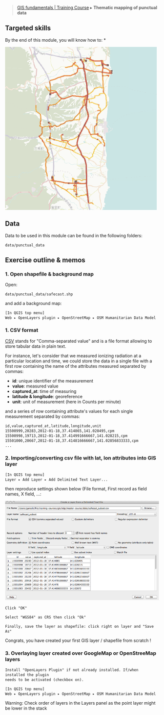 > [GIS fundamentals | Training Course](agenda.md) ▸ **Thematic mapping of punctual data**

## Targeted skills
By the end of this module, you will know how to:
* 


![Data over OSM](img/data-over-osm.png)

## Data
Data to be used in this module can be found in the following folders:
```
data/punctual_data
```
## Exercise outline & memos

### 1. Open shapefile & background map

Open:
```
data/punctual_data/safecast.shp
```

and add a background map:
```
[In QGIS top menu] 
Web ▸ OpenLayers plugin ▸ OpenStreetMap ▸ OSM Humanitarian Data Model
```



### 1. CSV format
[CSV](https://en.wikipedia.org/wiki/Comma-separated_values) stands for "Comma-separated value" and is a file format allowing to store tabular data in plain text.

For instance, let's consider that we measured ionizing radiation at a particular location and time, we could store the data in a single file with a first row containing the name of the attributes measured separated by commas:

* **id**: unique identifier of the measurement
* **value**: measured value
* **captured_at**: time of measuring
* **latitude & longitude**: georeference
* **unit**: unit of measurement (here in Counts per minute)

and a series of row containing attribute's values for each single measurement separated by commas:
```
id,value,captured_at,latitude,longitude,unit
15500999,20283,2012-01-18,37.414865,141.028495,cpm
15500998,19713,2012-01-18,37.414991666667,141.028215,cpm
15501000,20667,2012-01-18,37.414816666667,141.02856833333,cpm
...
```

### 2. Importing/converting csv file with lat, lon attributes into GIS layer
```
[In QGIS top menu] 
Layer ▸ Add Layer ▸ Add Delimited Text Layer...
```
then reproduce settings shown below (File format, First record as field names, X field, ...:

![Importing csv](img/import-csv.png)

```
Click "OK"
```

```
Select "WGS84" as CRS then click "Ok"
```

```
Finally, save the layer as shapefile: click right on layer and "Save As"
```

Congrats, you have created your first GIS layer / shapefile from scratch !

### 3. Overlaying layer created over GoogleMap or OpenStreeMap layers

```
Install "OpenLayers Plugin" if not already installed. If/when installed the plugin
needs to be activated (checkbox on).
```

```
[In QGIS top menu] 
Web ▸ OpenLayers plugin ▸ OpenStreetMap ▸ OSM Humanitarian Data Model
```

Warning: Check order of layers in the Layers panel as the point layer might be lower in the stack



